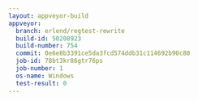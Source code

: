```yaml
---
layout: appveyor-build
appveyor:
  branch: erlend/regtest-rewrite
  build-id: 50208923
  build-number: 754
  commit: 0e6e8b3391ce5da3fcd574ddb31c114692b90c80
  job-id: 78bt3kr86gtr76ps
  job-number: 1
  os-name: Windows
  test-result: 0
---
```

